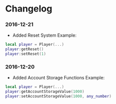 Changelog
===============

### 2016-12-21
* Added Reset System
Example:
```lua
local player = Player(...)
player:getReset()
player:setReset(1)
```

### 2016-12-20
* Added Account Storage Functions
Example:
```lua
local player = Player(...)
player:getAccountStorageValue(1000)
player:setAccountStorageValue(1000, any_number)
```
